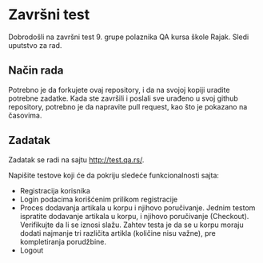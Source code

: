 # Završni test

Dobrodošli na završni test 9. grupe polaznika QA kursa škole Rajak. Sledi uputstvo za rad.

## Način rada
Potrebno je da forkujete ovaj repository, i da na svojoj kopiji uradite potrebne zadatke. Kada ste završili i poslali sve urađeno u svoj github repository, potrebno je da napravite pull request, kao što je pokazano na časovima.

## Zadatak
Zadatak se radi na sajtu http://test.qa.rs/.

Napišite testove koji će da pokriju sledeće funkcionalnosti sajta:
- Registracija korisnika
- Login podacima korišćenim prilikom registracije
- Proces dodavanja artikala u korpu i njihovo poručivanje. Jednim testom ispratite dodavanje artikala u korpu, i njihovo poručivanje (Checkout). Verifikujte da li se iznosi slažu. Zahtev testa je da se u korpu moraju dodati najmanje tri različita artikla (količine nisu važne), pre kompletiranja porudžbine.
- Logout

